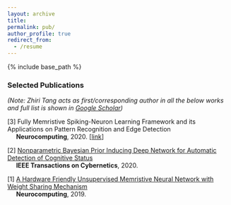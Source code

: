 ```yaml
---
layout: archive
title: 
permalink: pub/
author_profile: true
redirect_from:
  - /resume
---
```


{% include base_path %}

### Selected Publications
*(Note: Zhiri Tang acts as first/corresponding author in all the below works and full list is shown in [Google Scholar](https://scholar.google.com/citations?hl=zh-CN&user=EA6cp5IAAAAJ&view_op=list_works&authuser=2))* 


[3] Fully Memristive Spiking-Neuron Learning Framework and its Applications on Pattern Recognition and Edge Detection  
&nbsp;&nbsp;&nbsp;&nbsp; **Neurocomputing**, 2020. [[link](https://arxiv.org/abs/1901.05258)]


[2] [Nonparametric Bayesian Prior Inducing Deep Network for Automatic Detection of Cognitive Status](https://ieeexplore.ieee.org/abstract/document/9043894)  
&nbsp;&nbsp;&nbsp;&nbsp; **IEEE Transactions on Cybernetics**, 2020.


[1] [A Hardware Friendly Unsupervised Memristive Neural Network with Weight Sharing Mechanism](https://arxiv.org/abs/1901.00100)  
&nbsp;&nbsp;&nbsp;&nbsp; **Neurocomputing**, 2019.
